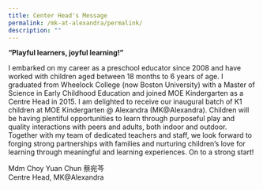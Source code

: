 ```yaml
---
title: Center Head's Message
permalink: /mk-at-alexandra/permalink/
description: ""
---
```

**“Playful learners, joyful learning!”**

I embarked on my career as a preschool educator since 2008 and have worked with children aged between 18 months to 6 years of age. I graduated from Wheelock College (now Boston University) with a Master of Science in Early Childhood Education and joined MOE Kindergarten as a Centre Head in 2015. I am delighted to receive our inaugural batch of K1 children at MOE Kindergarten @ Alexandra (MK@Alexandra). Children will be having plentiful opportunities to learn through purposeful play and quality interactions with peers and adults, both indoor and outdoor. Together with my team of dedicated teachers and staff, we look forward to forging strong partnerships with families and nurturing children’s love for learning through meaningful and learning experiences. On to a strong start!


Mdm Choy Yuan Chun 蔡宛芩
<br>Centre Head, MK@Alexandra
